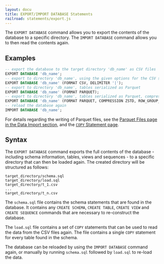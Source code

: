 ```yaml
---
layout: docu
title: EXPORT/IMPORT DATABASE Statements
railroad: statements/export.js
---
```


The `EXPORT DATABASE` command allows you to export the contents of the database to a specific directory. The `IMPORT DATABASE` command allows you to then read the contents again.

## Examples

```sql
-- export the database to the target directory 'db_name' as CSV files
EXPORT DATABASE 'db_name';
-- export to directory 'db_name', using the given options for the CSV serialization
EXPORT DATABASE 'db_name' (FORMAT CSV, DELIMITER '|');
-- export to directory 'db_name', tables serialized as Parquet
EXPORT DATABASE 'db_name' (FORMAT PARQUET);
-- export to directory 'db_name', tables serialized as Parquet, compressed with ZSTD, with a row_group_size of 100000
EXPORT DATABASE 'db_name' (FORMAT PARQUET, COMPRESSION ZSTD, ROW_GROUP_SIZE 100000);
-- reload the database again
IMPORT DATABASE 'db_name';
```

For details regarding the writing of Parquet files, see the [Parquet Files page in the Data Import section](../../data/parquet/overview#writing-to-parquet-files), and the [`COPY` Statement page](copy).

## Syntax

<div id="rrdiagram"></div>

The `EXPORT DATABASE` command exports the full contents of the database - including schema information, tables, views and sequences - to a specific directory that can then be loaded again. The created directory will be structured as follows:

```text
target_directory/schema.sql
target_directory/load.sql
target_directory/t_1.csv
...
target_directory/t_n.csv
```

The `schema.sql` file contains the schema statements that are found in the database. It contains any `CREATE SCHEMA`, `CREATE TABLE`, `CREATE VIEW` and `CREATE SEQUENCE` commands that are necessary to re-construct the database.

The `load.sql` file contains a set of `COPY` statements that can be used to read the data from the CSV files again. The file contains a single `COPY` statement for every table found in the schema.

The database can be reloaded by using the `IMPORT DATABASE` command again, or manually by running `schema.sql` followed by `load.sql` to re-load the data.
